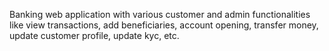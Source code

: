 Banking web application with various customer and admin functionalities like view transactions, add beneficiaries, account opening, transfer money, update customer profile, update kyc, etc.
